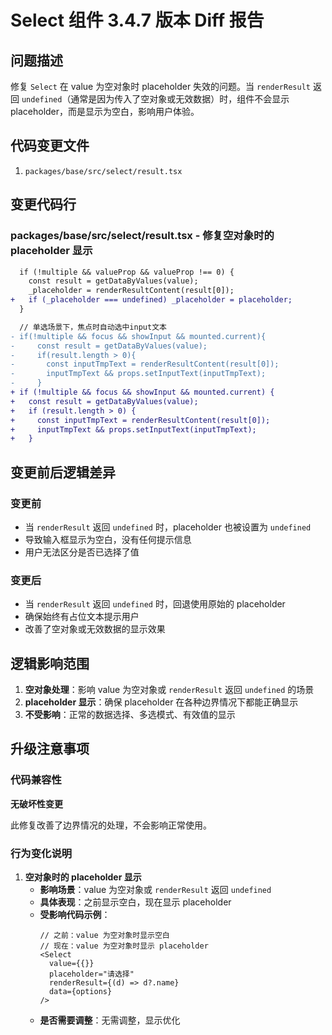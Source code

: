 # Select 组件 3.4.7 版本 Diff 报告

## 问题描述

修复 `Select` 在 value 为空对象时 placeholder 失效的问题。当 `renderResult` 返回 `undefined`（通常是因为传入了空对象或无效数据）时，组件不会显示 placeholder，而是显示为空白，影响用户体验。

## 代码变更文件

1. `packages/base/src/select/result.tsx`

## 变更代码行

### packages/base/src/select/result.tsx - 修复空对象时的 placeholder 显示
```diff
  if (!multiple && valueProp && valueProp !== 0) {
    const result = getDataByValues(value);
    _placeholder = renderResultContent(result[0]);
+   if (_placeholder === undefined) _placeholder = placeholder;
  }
```

```diff
  // 单选场景下，焦点时自动选中input文本
- if(!multiple && focus && showInput && mounted.current){
-     const result = getDataByValues(value);
-     if(result.length > 0){
-       const inputTmpText = renderResultContent(result[0]);
-       inputTmpText && props.setInputText(inputTmpText);
-     }
+ if (!multiple && focus && showInput && mounted.current) {
+   const result = getDataByValues(value);
+   if (result.length > 0) {
+     const inputTmpText = renderResultContent(result[0]);
+     inputTmpText && props.setInputText(inputTmpText);
+   }
```

## 变更前后逻辑差异

### 变更前
- 当 `renderResult` 返回 `undefined` 时，placeholder 也被设置为 `undefined`
- 导致输入框显示为空白，没有任何提示信息
- 用户无法区分是否已选择了值

### 变更后
- 当 `renderResult` 返回 `undefined` 时，回退使用原始的 placeholder
- 确保始终有占位文本提示用户
- 改善了空对象或无效数据的显示效果

## 逻辑影响范围

1. **空对象处理**：影响 value 为空对象或 `renderResult` 返回 `undefined` 的场景
2. **placeholder 显示**：确保 placeholder 在各种边界情况下都能正确显示
3. **不受影响**：正常的数据选择、多选模式、有效值的显示

## 升级注意事项

### 代码兼容性

**无破坏性变更**

此修复改善了边界情况的处理，不会影响正常使用。

### 行为变化说明

1. **空对象时的 placeholder 显示**
   - **影响场景**：value 为空对象或 `renderResult` 返回 `undefined`
   - **具体表现**：之前显示空白，现在显示 placeholder
   - **受影响代码示例**：
     ```tsx
     // 之前：value 为空对象时显示空白
     // 现在：value 为空对象时显示 placeholder
     <Select 
       value={{}}
       placeholder="请选择"
       renderResult={(d) => d?.name}
       data={options}
     />
     ```
   - **是否需要调整**：无需调整，显示优化